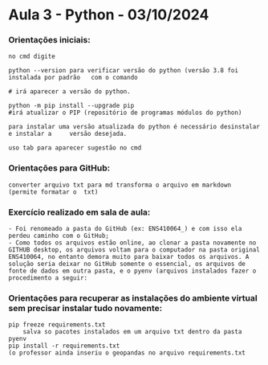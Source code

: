 # Aula 3 - Python - 03/10/2024

	
### Orientações iniciais:

	no cmd digite 

	python --version para verificar versão do python (versão 3.8 foi instalada por padrão 	com o comando 

	# irá aparecer a versão do python.

	python -m pip install --upgrade pip 
	#irá atualizar o PIP (repositório de programas módulos do python)

	para instalar uma versão atualizada do python é necessário desinstalar e instalar a 	versão desejada.

	uso tab para aparecer sugestão no cmd

### Orientações para GitHub:

	converter arquivo txt para md transforma o arquivo em markdown (permite formatar o 	txt)

### Exercício realizado em sala de aula:

	- Foi renomeado a pasta do GitHub (ex: ENS410064_) e com isso ela perdeu caminho com o GitHub;
	- Como todos os arquivos estão online, ao clonar a pasta novamente no GITHUB desktop, os arquivos voltam para o computador na pasta original ENS410064, no entanto demora muito para baixar todos os arquivos. A solução seria deixar no GitHub somente o essencial, os arquivos de fonte de dados em outra pasta, e o pyenv (arquivos instalados fazer o procedimento a seguir:

### Orientações para recuperar as instalações do ambiente virtual sem precisar instalar tudo novamente:

	pip freeze requirements.txt
		salva so pacotes instalados em um arquivo txt dentro da pasta pyenv
	pip install -r requirements.txt
	(o professor ainda inseriu o geopandas no arquivo requirements.txt






